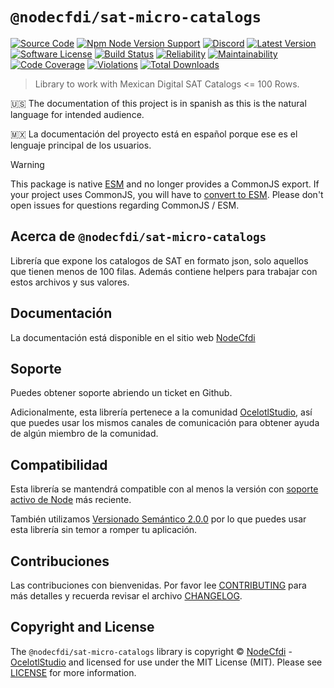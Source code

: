 # `@nodecfdi/sat-micro-catalogs`

[![Source Code][badge-source]][source]
[![Npm Node Version Support][badge-node-version]][node-version]
[![Discord][badge-discord]][discord]
[![Latest Version][badge-release]][release]
[![Software License][badge-license]][license]
[![Build Status][badge-build]][build]
[![Reliability][badge-reliability]][reliability]
[![Maintainability][badge-maintainability]][maintainability]
[![Code Coverage][badge-coverage]][coverage]
[![Violations][badge-violations]][violations]
[![Total Downloads][badge-downloads]][downloads]

> Library to work with Mexican Digital SAT Catalogs <= 100 Rows.

:us: The documentation of this project is in spanish as this is the natural language for intended audience.

:mexico: La documentación del proyecto está en español porque ese es el lenguaje principal de los usuarios.

> [!WARNING]
> This package is native [ESM](https://developer.mozilla.org/en-US/docs/Web/JavaScript/Guide/Modules) and no longer provides a CommonJS export. If your project uses CommonJS, you will have to [convert to ESM](https://gist.github.com/sindresorhus/a39789f98801d908bbc7ff3ecc99d99c). Please don't open issues for questions regarding CommonJS / ESM.

## Acerca de `@nodecfdi/sat-micro-catalogs`

Librería que expone los catalogos de SAT en formato json, solo aquellos que tienen menos de 100 filas. Además contiene helpers para trabajar con estos archivos y sus valores.

## Documentación

La documentación está disponible en el sitio web [NodeCfdi](https://nodecfdi.com/librarys/sat-micro-catalogs/getting-started/)

## Soporte

Puedes obtener soporte abriendo un ticket en Github.

Adicionalmente, esta librería pertenece a la comunidad [OcelotlStudio](https://ocelotlstudio.com), así que puedes usar los mismos canales de comunicación para obtener ayuda de algún miembro de la comunidad.

## Compatibilidad

Esta librería se mantendrá compatible con al menos la versión con
[soporte activo de Node](https://nodejs.org/es/about/releases/) más reciente.

También utilizamos [Versionado Semántico 2.0.0](https://semver.org/lang/es/) por lo que puedes usar esta librería sin temor a romper tu aplicación.

## Contribuciones

Las contribuciones con bienvenidas. Por favor lee [CONTRIBUTING][] para más detalles y recuerda revisar el archivo [CHANGELOG][].

## Copyright and License

The `@nodecfdi/sat-micro-catalogs` library is copyright © [NodeCfdi](https://github.com/nodecfdi) - [OcelotlStudio](https://ocelotlstudio.com) and licensed for use under the MIT License (MIT). Please see [LICENSE][] for more information.

[contributing]: https://github.com/nodecfdi/.github/blob/main/docs/CONTRIBUTING.md
[changelog]: https://github.com/nodecfdi/sat-micro-catalogs/blob/main/CHANGELOG.md
[source]: https://github.com/nodecfdi/sat-micro-catalogs
[node-version]: https://www.npmjs.com/package/@nodecfdi/sat-micro-catalogs
[discord]: https://discord.gg/AsqX8fkW2k
[release]: https://www.npmjs.com/package/@nodecfdi/sat-micro-catalogs
[license]: https://github.com/nodecfdi/sat-micro-catalogs/blob/main/LICENSE.md
[build]: https://github.com/nodecfdi/sat-micro-catalogs/actions/workflows/build.yml?query=branch:main
[reliability]: https://sonarcloud.io/component_measures?id=nodecfdi_sat-micro-catalogs&metric=Reliability
[maintainability]: https://sonarcloud.io/component_measures?id=nodecfdi_sat-micro-catalogs&metric=Maintainability
[coverage]: https://sonarcloud.io/component_measures?id=nodecfdi_sat-micro-catalogs&metric=Coverage
[violations]: https://sonarcloud.io/project/issues?id=nodecfdi_sat-micro-catalogs&resolved=false
[downloads]: https://www.npmjs.com/package/@nodecfdi/sat-micro-catalogs
[badge-source]: https://img.shields.io/badge/source-nodecfdi/sat--micro--catalogs-blue.svg?logo=github
[badge-node-version]: https://img.shields.io/node/v/@nodecfdi/sat-micro-catalogs.svg?logo=nodedotjs
[badge-discord]: https://img.shields.io/discord/459860554090283019?logo=discord
[badge-release]: https://img.shields.io/npm/v/@nodecfdi/sat-micro-catalogs.svg?logo=npm
[badge-license]: https://img.shields.io/github/license/nodecfdi/sat-micro-catalogs.svg?logo=open-source-initiative
[badge-build]: https://img.shields.io/github/actions/workflow/status/nodecfdi/sat-micro-catalogs/build.yml?branch=main&logo=github-actions
[badge-reliability]: https://sonarcloud.io/api/project_badges/measure?project=nodecfdi_sat-micro-catalogs&metric=reliability_rating
[badge-maintainability]: https://sonarcloud.io/api/project_badges/measure?project=nodecfdi_sat-micro-catalogs&metric=sqale_rating
[badge-coverage]: https://img.shields.io/sonar/coverage/nodecfdi_sat-micro-catalogs/main?logo=sonarcloud&server=https%3A%2F%2Fsonarcloud.io
[badge-violations]: https://img.shields.io/sonar/violations/nodecfdi_sat-micro-catalogs/main?format=long&logo=sonarcloud&server=https%3A%2F%2Fsonarcloud.io
[badge-downloads]: https://img.shields.io/npm/dm/@nodecfdi/sat-micro-catalogs.svg?logo=npm
